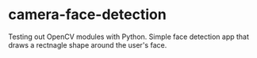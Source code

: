# camera-face-detection
 
Testing out OpenCV modules with Python. Simple face detection app that draws a rectnagle shape around the user's face.
